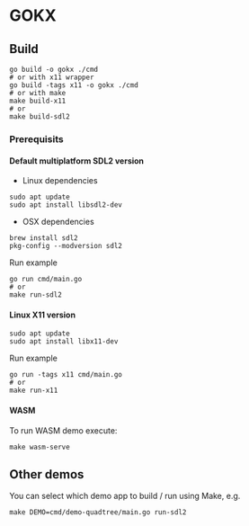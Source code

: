 # GOKX

## Build

```shell
go build -o gokx ./cmd
# or with x11 wrapper
go build -tags x11 -o gokx ./cmd
# or with make
make build-x11
# or
make build-sdl2
```

### Prerequisits

#### Default multiplatform SDL2 version

- Linux dependencies

```shell
sudo apt update
sudo apt install libsdl2-dev
```

- OSX dependencies

```shell
brew install sdl2
pkg-config --modversion sdl2
```

Run example

```shell
go run cmd/main.go
# or
make run-sdl2
```

#### Linux X11 version

```shell
sudo apt update
sudo apt install libx11-dev
```

Run example

```shell
go run -tags x11 cmd/main.go
# or
make run-x11
```


#### WASM

To run WASM demo execute:
```shell
make wasm-serve
```

## Other demos

You can select which demo app to build / run using Make, e.g.

```shell
make DEMO=cmd/demo-quadtree/main.go run-sdl2
```

